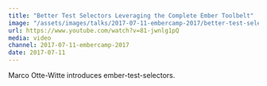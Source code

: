 ```yaml
---
title: "Better Test Selectors Leveraging the Complete Ember Toolbelt"
image: "/assets/images/talks/2017-07-11-embercamp-2017/better-test-selectors-leveraging-the-complete-ember-toolbelt.png"
url: https://www.youtube.com/watch?v=81-jwnlg1pQ
media: video
channel: 2017-07-11-embercamp-2017
date: 2017-07-11
---
```


Marco Otte-Witte introduces ember-test-selectors.

